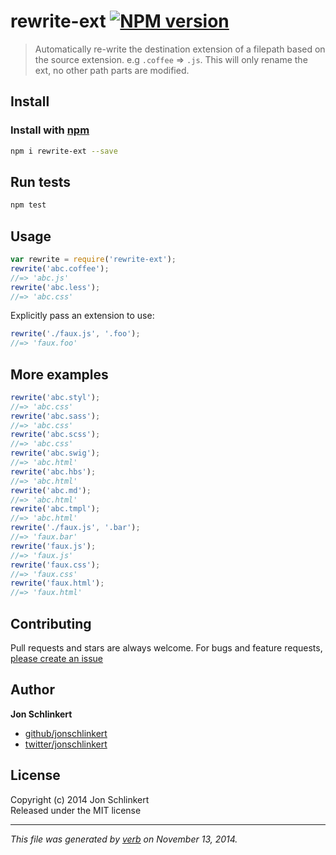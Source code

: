 # rewrite-ext [![NPM version](https://badge.fury.io/js/rewrite-ext.svg)](http://badge.fury.io/js/rewrite-ext)

> Automatically re-write the destination extension of a filepath based on the source extension. e.g  `.coffee` => `.js`. This will only rename the ext, no other path parts are modified.

## Install
### Install with [npm](npmjs.org)

```bash
npm i rewrite-ext --save
```

## Run tests

```bash
npm test
```

## Usage

```js
var rewrite = require('rewrite-ext');
rewrite('abc.coffee');
//=> 'abc.js'
rewrite('abc.less');
//=> 'abc.css'
```

Explicitly pass an extension to use:

```js
rewrite('./faux.js', '.foo');
//=> 'faux.foo'
```

## More examples

```js
rewrite('abc.styl');
//=> 'abc.css'
rewrite('abc.sass');
//=> 'abc.css'
rewrite('abc.scss');
//=> 'abc.css'
rewrite('abc.swig');
//=> 'abc.html'
rewrite('abc.hbs');
//=> 'abc.html'
rewrite('abc.md');
//=> 'abc.html'
rewrite('abc.tmpl');
//=> 'abc.html'
rewrite('./faux.js', '.bar');
//=> 'faux.bar'
rewrite('faux.js');
//=> 'faux.js'
rewrite('faux.css');
//=> 'faux.css'
rewrite('faux.html');
//=> 'faux.html'
```

## Contributing
Pull requests and stars are always welcome. For bugs and feature requests, [please create an issue](https://github.com/jonschlinkert/rewrite-ext/issues)

## Author

**Jon Schlinkert**
 
+ [github/jonschlinkert](https://github.com/jonschlinkert)
+ [twitter/jonschlinkert](http://twitter.com/jonschlinkert) 

## License
Copyright (c) 2014 Jon Schlinkert  
Released under the MIT license

***

_This file was generated by [verb](https://github.com/assemble/verb) on November 13, 2014._
